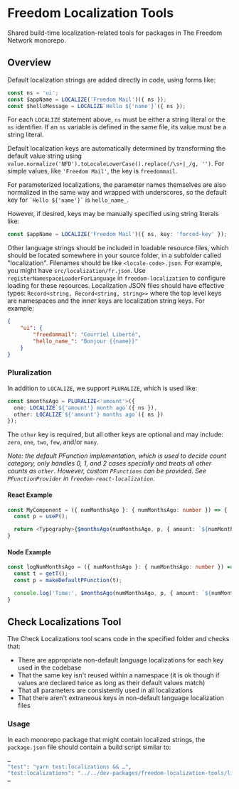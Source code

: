 # Freedom Localization Tools

Shared build-time localization-related tools for packages in The Freedom Network monorepo.

## Overview

Default localization strings are added directly in code, using forms like:

```typescript
const ns = 'ui';
const $appName = LOCALIZE('Freedom Mail')({ ns });
const $helloMessage = LOCALIZE`Hello ${'name'}`({ ns });
```

For each `LOCALIZE` statement above, `ns` must be either a string literal or the `ns` identifier.  If an `ns` variable is defined in the same file, its value must be a string literal.

Default localization keys are automatically determined by transforming the default value string using `value.normalize('NFD').toLocaleLowerCase().replace(/\s+|_/g, '')`.  For simple values, like `'Freedom Mail'`, the key is `freedommail`.

For parameterized localizations, the parameter names themselves are also normalized in the same way and wrapped with underscores, so the default key for ``` `Hello ${'name'}` ``` is `hello_name_`.

However, if desired, keys may be manually specified using string literals like:

```typescript
const $appName = LOCALIZE('Freedom Mail')({ ns, key: 'forced-key' });
```

Other language strings should be included in loadable resource files, which should be located somewhere in your source folder, in a subfolder called "localization".  Filenames should be like `<locale-code>.json`.  For example, you might have `src/localization/fr.json`.  Use `registerNamespaceLoaderForLanguage` in `freedom-localization` to configure loading for these resources.  Localization JSON files should have effective types: `Record<string, Record<string, string>>` where the top level keys are namespaces and the inner keys are localization string keys.  For example:

```json
{
    "ui": {
        "freedommail": "Courriel Liberté",
        "hello_name_": "Bonjour {{name}}"
    }
}
```

### Pluralization

In addition to `LOCALIZE`, we support `PLURALIZE`, which is used like:

```typescript
const $monthsAgo = PLURALIZE<'amount'>({
  one: LOCALIZE`${'amount'} month ago`({ ns }),
  other: LOCALIZE`${'amount'} months ago`({ ns })
});
```

The `other` key is required, but all other keys are optional and may include: `zero`, `one`, `two`, `few`, and/or `many`.
  
_Note: the default PFunction implementation, which is used to decide count category, only handles 0, 1, and 2 cases specially and treats all other counts as `other`.  However, custom `PFunctions` can be provided.  See `PFunctionProvider` in `freedom-react-localization`._

#### React Example

```typescript
const MyComponent = ({ numMonthsAgo }: { numMonthsAgo: number }) => {
  const p = useP();

  return <Typography>{$monthsAgo(numMonthsAgo, p, { amount: `${numMonthsAgo}` })}</Typography>
}
```

#### Node Example

```typescript
const logNumMonthsAgo = ({ numMonthsAgo }: { numMonthsAgo: number }) => {
  const t = getT();
  const p = makeDefaultPFunction(t);

  console.log('Time:', $monthsAgo(numMonthsAgo, p, { amount: `${numMonthsAgo}` }));
}
```

## Check Localizations Tool

The Check Localizations tool scans code in the specified folder and checks that:

- There are appropriate non-default language localizations for each key used in the codebase
- That the same key isn't reused within a namespace (it is ok though if values are declared twice as long as their default values match)
- That all parameters are consistently used in all localizations
- That there aren't extraneous keys in non-default language localization files

### Usage

In each monorepo package that might contain localized strings, the `package.json` file should contain a build script similar to:

```bash
…
"test": "yarn test:localizations && …",
"test:localizations": "../../dev-packages/freedom-localization-tools/lib/check-localizations.js --in src"
…
